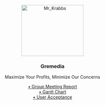 <p align="center">
  <a href="https://getbootstrap.com/">
    <img src="https://mystickermania.com/cdn/stickers/spongebob/sb-happy-mr-krabs-512x512.png" alt="Mr_Krabbs" width="200" height="165">
  </a>
</p>
<h3 align="center">Gremedia</h3>
<p align="center">
  Maximize Your Profits, Minimize Our Concerns </p>

<p align="center">
  <a href="https://github.com/orangeteddy11/test2025/blob/master/Week%205%20Group%20Meeting%20Report.docx"> • Group Meeting Report</a><br>
  <a href="https://github.com/orangeteddy11/test2025/blob/master/the%20dark%20one%20chart.xlsx%20-%20Dark.pdf"> • Gantt Chart</a><br>
  <a href="https://github.com/orangeteddy11/test2025/blob/master/_User%20Acceptance%20Tests.xlsx%20-%20Sheet1.pdf"> • User Acceptance</a>
</p>
